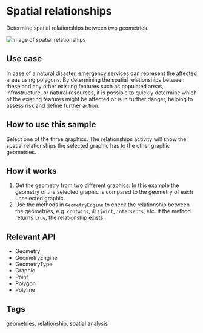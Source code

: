 # Spatial relationships 

Determine spatial relationships between two geometries.

![Image of spatial relationships](spatial-relationships.png)

## Use case

In case of a natural disaster, emergency services can represent the affected areas using polygons. By determining the spatial relationships between these and any other existing features such as populated areas, infrastructure, or natural resources, it is possible to quickly determine which of the existing features might be affected or is in further danger, helping to assess risk and define further action.

## How to use this sample 

Select one of the three graphics. The relationships activity will show the spatial relationships the selected graphic has to the other graphic geometries.

## How it works

1.  Get the geometry from two different graphics. In this example the geometry of the selected graphic is compared to the geometry of each unselected graphic.
2.  Use the methods in `GeometryEngine` to check the relationship between the geometries, e.g. `contains`, `disjoint`, `intersects`, etc. If the method returns `true`, the relationship exists.

## Relevant API

*   Geometry
*   GeometryEngine
*   GeometryType
*   Graphic
*   Point
*   Polygon
*   Polyline

## Tags

geometries, relationship, spatial analysis